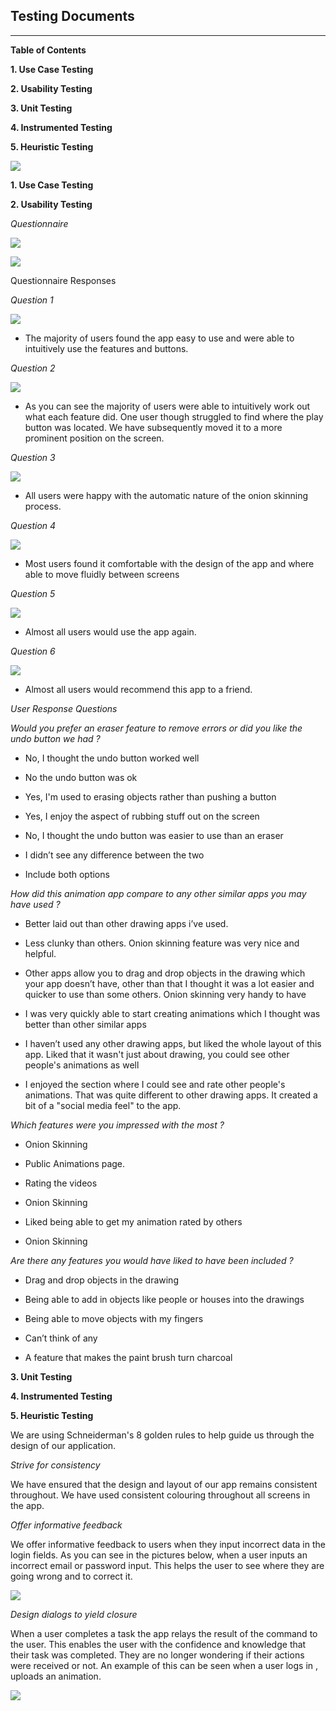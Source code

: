 ## Testing Documents
---
**Table of Contents**
                                      
                                                                                                   
**1. Use Case Testing**
                                    
**2. Usability Testing**

**3. Unit Testing**

**4. Instrumented Testing**

**5. Heuristic Testing**


![](media/use_case.png)

**1. Use Case Testing**




**2. Usability Testing**


*Questionnaire*

![](media/questionnaire.png)

![](media/questionnaire2.png)

Questionnaire Responses


*Question 1*

![](media/bar_chart1.png)

 - The majority of users found the app easy to use and were able to intuitively use the features and buttons.


*Question 2*

![](media/bar_chart2.png)

 - As you can see the majority of users were able to intuitively work out what each feature did. One user though struggled to find where the play button was located. We have subsequently moved it to a more prominent position on the screen.

*Question 3*


![](media/bar_chart3.png)

 - All users were happy with the automatic nature of the onion skinning process.




*Question 4*

![](media/bar_chart4.png)

 - Most users found it comfortable with the design of the app and  where able to move fluidly between screens


*Question 5*

![](media/bar_chart5.png)

 - Almost all users would use the app again.



*Question 6*

![](media/bar_chart6.png)

 - Almost all users would recommend this app to a friend.


*User Response Questions*

*Would you prefer an eraser feature to remove errors or did you like the undo button we had ?*

 - No, I thought the undo button worked well

 - No the undo button was ok

 - Yes, I'm used to erasing objects rather than pushing a button

 - Yes, I enjoy the aspect of rubbing stuff out on the screen

 - No, I thought the undo button was easier to use than an eraser

 - I didn’t see any difference between the two

- Include both options






*How did this animation app compare to any other similar apps you may have used ?*

 - Better laid out than other drawing apps i’ve used.

 - Less clunky than others. Onion skinning feature was very nice and helpful.

 - Other apps allow you to drag and drop objects in the drawing which your app doesn’t have, other than that I thought it was a lot easier and quicker to use than some others. Onion skinning very handy to have

 - I was very quickly able to start creating animations which I thought was better than other similar apps

 - I haven’t used any other drawing apps, but liked the whole layout of this app. Liked that it wasn't just about drawing, you could see other people's animations as well

 - I enjoyed the section where I could see and rate other people's animations. That was quite different to other drawing apps. It created a bit of a "social media feel" to the app.


*Which features were you impressed with the most ?*

 - Onion Skinning

 - Public Animations page.

 - Rating the videos

 - Onion Skinning

 - Liked being able to get my animation rated by others

 - Onion Skinning

*Are there any features you would have liked to have been included ?*

 - Drag and drop objects in the drawing

 - Being able to add in objects like people or houses into the drawings

 - Being able to move objects with my fingers

 - Can’t think of any

 - A feature that makes the paint brush turn charcoal


**3. Unit Testing**

**4. Instrumented Testing**

**5. Heuristic Testing**

We are using Schneiderman's 8 golden rules to help guide us through the design of our application.

*Strive for consistency*

We have ensured that the design and layout of our app remains consistent throughout. We have used consistent colouring throughout all screens in the app.



*Offer informative feedback*

We offer informative feedback to users when they input incorrect data in the login fields.  As you can see in the pictures below, when a user inputs an incorrect email or password input. This helps the user to see where they are going wrong and to correct it. 

                                                
![](media/RegisterError.png)



*Design dialogs to yield closure* 

When a user completes a task the app relays the result of the command to the user. This enables the user with the confidence and knowledge that their task was completed. They are no longer wondering if their actions were received or not. An example of this can be seen when a user logs in , uploads an animation.

![](media/closure.png)





      
   

